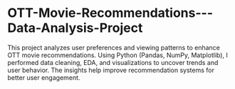 # OTT-Movie-Recommendations---Data-Analysis-Project
This project analyzes user preferences and viewing patterns to enhance OTT movie recommendations. Using Python (Pandas, NumPy, Matplotlib), I performed data cleaning, EDA, and visualizations to uncover trends and user behavior. The insights help improve recommendation systems for better user engagement.
